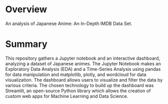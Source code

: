 # Overview
An analysis of Japanese Anime: An In-Depth IMDB Data Set.

# Summary
This repository gathers a Jupyter notebook and an interactive dashboard, analyzing a dataset of Japanese animes. The Jupyter Notebook makes an Exploratory Data Analysis (EDA) and a Time-Series Analysis using pandas for data manipulation and matplotlib, plotly, and wordcloud for data visualization. The dashboard allows users to visualize and filter the data by various criteria. The chosen technology to build up the dashboard was Streamlit, an open-source Python library which allows the creation of custom web apps for Machine Learning and Data Science.
